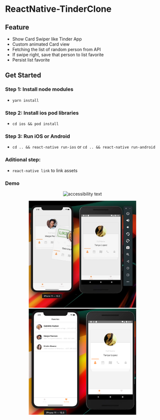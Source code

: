 # ReactNative-TinderClone

## Feature

- Show Card Swiper like Tinder App
- Custom animated Card view
- Fetching the list of random person from API
- If swipe right, save that person to list favorite
- Persist list favorite

## Get Started

### Step 1: Install node modules
- `yarn install`
### Step 2: Install ios pod libraries
- `cd ios && pod install`
### Step 3: Run iOS or Android
- `cd .. && react-native run-ios` or `cd .. && react-native run-android`

### Aditional step: 
- `react-native link` to link assets

### Demo

<p align="center">  
<img src="https://github.com/trungnguyen22/ReactNative-TinderClone/blob/master/art/demogif.gif" width="650" alt="accessibility text">
</p>

<p align="center">  
  <img src="https://github.com/trungnguyen22/ReactNative-TinderClone/blob/master/art/demo1.jpeg" width="350" alt="accessibility text">
  <img src="https://github.com/trungnguyen22/ReactNative-TinderClone/blob/master/art/demo2.png" width="350" title="hover text">
</p>


